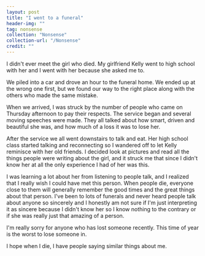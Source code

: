```yaml
---
layout: post
title: "I went to a funeral"
header-img: ""
tag: nonsense
collection: "Nonsense"
collection-url: "/Nonsense"
credit: ""
---
```


I didn't ever meet the girl who died. My girlfriend Kelly went to high school with her and I went with her because she asked me to. 

We piled into a car and drove an hour to the funeral home. We ended up at the wrong one first, but we found our way to the right place along with the others who made the same mistake.

When we arrived, I was struck by the number of people who came on Thursday afternoon to pay their respects. The service began and several moving speeches were made. They all talked about how smart, driven and beautiful she was, and how much of a loss it was to lose her. 

After the service we all went downstairs to talk and eat. Her high school class started talking and reconnecting so I wandered off to let Kelly reminisce with her old friends. I decided look at pictures and read all the things people were writing about the girl, and it struck me that since I didn't know her at all the only experience I had of her was this.

I was learning a lot about her from listening to people talk, and I realized that I really wish I could have met this person. When people die, everyone close to them will generally remember the good times and the great things about that person. I've been to lots of funerals and never heard people talk about anyone so sincerely and I honestly am not sure if I'm just interpreting it as sincere because I didn't know her so I know nothing to the contrary or if she was really just that amazing of a person.

I'm really sorry for anyone who has lost someone recently. This time of year is the worst to lose someone in.

I hope when I die, I have people saying similar things about me.  
